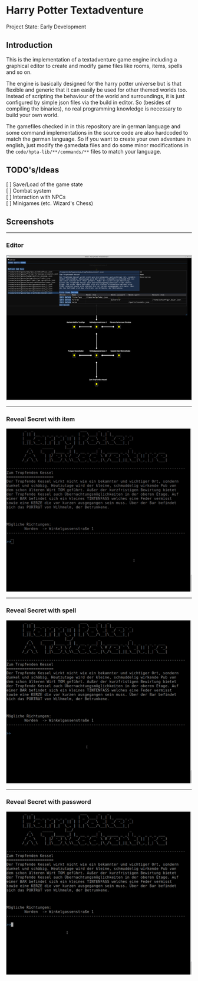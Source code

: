 # Harry Potter Textadventure

Project State: Early Development

## Introduction
This is the implementation of a textadventure game engine including a graphical
editor to create and modify game files like rooms, items, spells and so on. 

The engine is basically designed for the harry potter universe but is that
flexible and generic that it can easily be used for other themed worlds too. 
Instead of scripting the behaviour of the world and surroundings, it is just 
configured by simple json files via the build in editor. So (besides of
compiling the binaries), no real programming knowledge is necessary to build
your own world. 

The gamefiles checked in in this repository are in german language and some
command implementations in the source code are also hardcoded to match the german language. 
So if you want to create your own adventure in english, just modify the gamedata
files and do some minor modifications in the `code/hpta-lib/**/commands/**`
files to match your language. 

## TODO's/Ideas
[ ] Save/Load of the game state  
[ ] Combat system  
[ ] Interaction with NPCs  
[ ] Minigames (etc. Wizard's Chess)

## Screenshots

---
### Editor
![screenshot editor](docs/files/screenshot_editor_rooms.png)

---
### Reveal Secret with item
![reveal secret with item](docs/files/use_items_on_secrets.gif)

---
### Reveal Secret with spell
![reveal secret with spell](docs/files/use_spells_on_secrets.gif)

---
### Reveal Secret with password
![reveal secret with password](docs/files/use_passwords_on_secrets.gif)